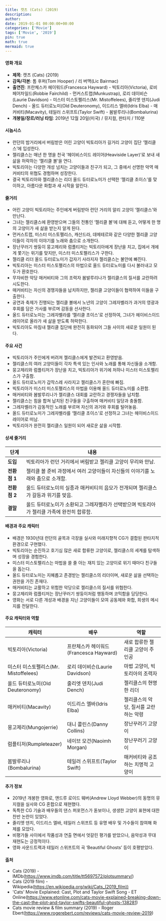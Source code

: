 ```yaml
---
title: 캣츠 (Cats) (2019)
description: 
author: 
date: 2019-01-01 00:00:00+00:00
categories: ['Movie']
tags: ['Movie', '2019']
pin: true
math: true
mermaid: true
---
```

#### 영화 개요

- **제목**: 캣츠 (Cats) (2019)  
- **감독/각본**: 톰 후퍼(Tom Hooper) / 리 버맥(Lic Bairmac)  
- **출연진**: 프란체스카 헤이워드(Francesca Hayward) - 빅토리아(Victoria), 로비 페어차일드(Robbie Fairchild) - 먼커스트랩(Munkustrap), 로리 데이비슨(Laurie Davidson) - 미스터 미스토펠리스(Mr. Mistoffelees), 줄리엣 덴치(Judi Dench) - 올드 듀터로노미(Old Deuteronomy), 이드리스 엘바(Idris Elba) - 매커비티(Macavity), 테일러 스위프트(Taylor Swift) - 봄발루리나(Bombalurina)  
- **개봉일/장르/러닝 타임**: 2019년 12월 20일(미국) / 뮤지컬, 판타지 / 110분  

#### 시놉시스

- 런던의 밤거리에서 버림받은 어린 고양이 빅토리아가 길거리 고양이 집단 ‘젤리클스’에 입성한다.  
- 젤리클스는 매년 한 명을 천국 ‘헤이비스이드 레이어(Heaviside Layer)’로 보내 새 삶을 허락하는 ‘젤리클 볼’을 연다.  
- 빅토리아는 다양한 개성 넘치는 고양이들과 친구가 되고, 그 중에서 선명한 악역 매커비티의 위협도 경험하며 성장한다.  
- 결국 빅토리아와 젤리클스는 리더 올드 듀터로노미가 선택한 ‘젤리클 초이스’를 맞이하고, 아름다운 화합과 새 시작을 알린다.  

#### 줄거리

- 어린 고양이 빅토리아는 주인에게 버림받아 런던 거리의 알리 고양이 ‘젤리클스’와 만난다.  
- 그녀는 젤리클스에 환영받으며 그들의 전통인 ‘젤리클 볼’에 대해 듣고, 어떻게 한 명의 고양이가 새 삶을 받는지 알게 된다.  
- 먼커스트랩, 미스터 미스토펠리스, 캐산드라, 데메테르와 같은 다양한 젤리클 고양이들이 각자의 이야기를 노래와 춤으로 소개한다.  
- 장난꾸러기 쌍둥이 뭉고제리와 럼플티저는 빅토리아에게 장난을 치고, 집에서 개에게 쫓기는 위기를 맞지만, 미스터 미스토펠리스가 구한다.  
- 젤리클 리더 올드 듀터로노미가 갑자기 사라지자 젤리클스는 불안에 빠진다.  
- 빅토리아는 미스터 미스토펠리스의 마법으로 올드 듀터로노미를 다시 불러내고 모두가 환호한다.  
- 무자비한 악당 매커비티와 그의 조력자 봄발루리나가 젤리클스의 질서를 교란하려 시도한다.  
- 매커비티는 자신의 경쟁자들을 납치하지만, 젤리클 고양이들이 협력하여 이들을 구출한다.  
- 공연과 축제가 진행되는 젤리클 볼에서 노년의 고양이 그레자벨라가 과거의 영광과 후회를 담은 가사를 부르며 감동을 선사한다.  
- 올드 듀터로노미는 그레자벨라를 ‘젤리클 초이스’로 선정하여, 그녀가 헤이비스이드 레이어로 올라가 새 삶을 받도록 허락한다.  
- 빅토리아도 마침내 젤리클 집단에 완전히 동화되어 그들 사이의 새로운 일원이 된다.  

#### 주요 사건

- 빅토리아가 주인에게 버려져 젤리클스에게 발견되고 환영받음.  
- 젤리클스의 여러 고양이들이 각자 특색 있는 인사와 노래를 통해 자신들을 소개함.  
- 뭉고제리와 럼플티저가 장난을 치고, 빅토리아가 위기에 처하나 미스터 미스토펠리스가 구출함.  
- 올드 듀터로노미가 갑작스레 사라지고 젤리클스가 혼란에 빠짐.  
- 빅토리아가 미스터 미스토펠리스의 마법을 이용해 올드 듀터로노미를 소환함.  
- 매커비티와 봄발루리나가 젤리클스 대회를 교란하고 경쟁자들을 납치함.  
- 젤리클스는 힘을 합쳐 납치된 친구들을 구출하며 매커비티 일당과 충돌함.  
- 그레자벨라가 감동적인 노래를 부르며 자신의 과거와 후회를 털어놓음.  
- 올드 듀터로노미가 그레자벨라를 ‘젤리클 초이스’로 선정하고 그녀는 헤이비스이드 레이어로 떠남.  
- 빅토리아가 완전히 젤리클스 일원이 되어 새로운 삶을 시작함.  

#### 상세 줄거리

| **단계** | **내용** |
|----------|----------|
| **도입** | 빅토리아가 런던 거리에서 버림받고 젤리클 고양이 무리와 만남. |
| **전환점 1** | 젤리클 볼 준비 과정에서 여러 고양이들이 자신들의 이야기를 노래와 춤으로 소개함. |
| **전환점 2** | 올드 듀터로노미의 실종과 매커비티의 음모가 전개되며 젤리클스가 갈등과 위기를 맞음. |
| **결말** | 올드 듀터로노미가 소환되고 그레자벨라가 선택받으며 빅토리아가 젤리클 가족에 완전히 합류함. |

#### 배경과 주요 캐릭터

- 배경은 1930년대 런던의 골목과 극장을 실사와 미래지향적 CG가 결합된 판타지적 환경으로 구현했다.  
- 빅토리아는 순진하고 호기심 많은 새로 합류한 고양이로, 젤리클스의 세계를 탐색하며 성장을 경험한다.  
- 미스터 미스토펠리스는 마법을 쓸 줄 아는 재치 있는 고양이로 위기 때마다 친구들을 돕는다.  
- 올드 듀터로노미는 지혜롭고 존경받는 젤리클스의 리더이며, 새로운 삶을 선택하는 권한을 가진 존재다.  
- 매커비티는 교활하고 위험한 악당으로 젤리클스의 질서를 위협한다.  
- 뭉고제리와 럼플티저는 장난꾸러기 쌍둥이처럼 행동하며 코믹함을 담당한다.  
- 영화는 서로 다른 개성과 배경을 지닌 고양이들이 모여 공동체와 화합, 희생의 메시지를 전달한다.  

#### 주요 캐릭터와 역할

| **캐릭터**           | **배우**               | **역할**                       |
|----------------------|------------------------|------------------------------|
| 빅토리아(Victoria)   | 프란체스카 헤이워드(Francesca Hayward) | 새로 합류한 젤리클 고양이 주인공    |
| 미스터 미스토펠리스(Mr. Mistoffelees) | 로리 데이비슨(Laurie Davidson)      | 마법 고양이, 빅토리아의 조력자      |
| 올드 듀터로노미(Old Deuteronomy) | 줄리엣 덴치(Judi Dench)              | 젤리클스의 현명한 리더              |
| 매커비티(Macavity)    | 이드리스 엘바(Idris Elba)          | 젤리클스의 악당, 질서를 교란하는 악령 |
| 뭉고제리(Mungojerrie) | 대니 콜린스(Danny Collins)         | 장난꾸러기 고양이                  |
| 럼플티저(Rumpleteazer) | 네이브 모건(Naoimh Morgan)          | 장난꾸러기 고양이                  |
| 봄발루리나(Bombalurina) | 테일러 스위프트(Taylor Swift)     | 매커비티와 공조하는 치명적 고양이   |

#### 추가 정보

- 2019년 개봉한 영화로, 앤드루 로이드 웨버(Andrew Lloyd Webber)의 동명의 뮤지컬을 실사와 CG 혼합으로 재현했다.  
- 독특한 CG 기술과 배우들의 댄스 퍼포먼스가 돋보이나, 생생한 고양이 표현에 대한 찬반 논란이 있었다.  
- 줄리엣 덴치, 이드리스 엘바, 테일러 스위프트 등 유명 배우 및 가수들이 참여해 화제를 모았다.  
- 비평가들 사이에서 작품성과 연출 면에서 엇갈린 평가를 받았으나, 음악성과 무대 재현도는 긍정적이다.  
- 영화 사운드트랙과 테일러 스위프트의 곡 ‘Beautiful Ghosts’ 등이 호평받았다.  

#### 출처

- Cats (2019) - IMDb(https://www.imdb.com/title/tt5697572/plotsummary/)  
- Cats (2019 film) - Wikipedia(https://en.wikipedia.org/wiki/Cats_(2019_film))  
- 'Cats' Movie Explained: Cast, Plot and Taylor Swift Song - ET Online(https://www.etonline.com/cats-movie-explained-breaking-down-the-cast-the-plot-and-taylor-swifts-beautiful-ghosts-138281)  
- Cats movie review & film summary (2019) - Roger Ebert(https://www.rogerebert.com/reviews/cats-movie-review-2019)
